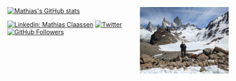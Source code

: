 
<div vertical-align='center'>
<img vertical-align='center' align='right' src="images/banner.jpg" width="40%">

[![Mathias's GitHub stats](https://github-readme-stats.vercel.app/api?username=mats-claassen&hide=stars&show_icons=true&theme=tokyonight)](https://github.com/anuraghazra/github-readme-stats)


[![Linkedin: Mathias Claassen](https://img.shields.io/badge/-LinkedIn-blue?style=flat-square&logo=Linkedin&logoColor=white&link=https://www.linkedin.com/in/mathias-claassen/)](https://www.linkedin.com/in/mathias-claassen/)
[![Twitter](https://img.shields.io/twitter/url?url=https://twitter.com/mClaassen26&label=Twitter&style=social)](https://twitter.com/mClaassen26)
[![GitHub Followers](https://img.shields.io/github/followers/mats-claassen?label=followers&style=social)](https://github.com/mats-claassen)

</div>

<!-- <img src="https://holopin.me/mathiasclaassen" alt="" /> -->
